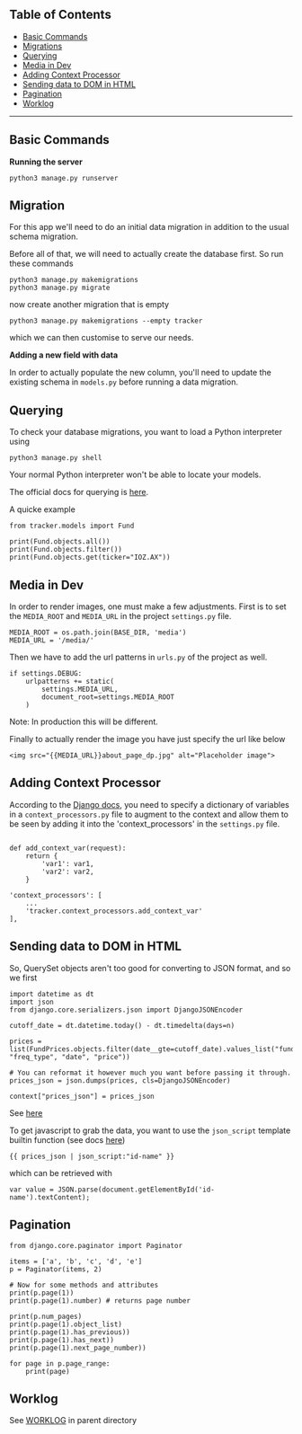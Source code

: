 ## Table of Contents

- [Basic Commands](#basic-commands)
- [Migrations](#migrations)
- [Querying](#querying)
- [Media in Dev](#media-in-dev)
- [Adding Context Processor](#adding-context-processor)
- [Sending data to DOM in HTML](#sending-data-to-dom-in-html)
- [Pagination](#pagination)
- [Worklog](#work-log)

---

## Basic Commands

__Running the server__
```
python3 manage.py runserver
```

## Migration

For this app we'll need to do an initial data migration in addition to the usual schema migration.

Before all of that, we will need to actually create the database first. So run these commands
```{bash}
python3 manage.py makemigrations
python3 manage.py migrate
```
now create another migration that is empty
```{bash}
python3 manage.py makemigrations --empty tracker
```
which we can then customise to serve our needs.

__Adding a new field with data__

In order to actually populate the new column, you'll need to update the existing schema in `models.py` before running a data migration.

## Querying

To check your database migrations, you want to load a Python interpreter using
```{bash}
python3 manage.py shell
```
Your normal Python interpreter won't be able to locate your models.

The official docs for querying is [here](https://docs.djangoproject.com/en/3.0/topics/db/queries/).

A quicke example
```{python}
from tracker.models import Fund

print(Fund.objects.all())
print(Fund.objects.filter())
print(Fund.objects.get(ticker="IOZ.AX"))
```

## Media in Dev

In order to render images, one must make a few adjustments. First is to set the `MEDIA_ROOT` and `MEDIA_URL` in the project `settings.py` file.
```{python}
MEDIA_ROOT = os.path.join(BASE_DIR, 'media')
MEDIA_URL = '/media/'
```
Then we have to add the url patterns in `urls.py` of the project as well.
```{python}
if settings.DEBUG:
    urlpatterns += static(
        settings.MEDIA_URL,
        document_root=settings.MEDIA_ROOT
    )
```

Note: In production this will be different.

Finally to actually render the image you have just specify the url like below
```{html}
<img src="{{MEDIA_URL}}about_page_dp.jpg" alt="Placeholder image">
```

## Adding Context Processor

According to the [Django docs](https://docs.djangoproject.com/en/3.0/ref/templates/api/), you need to specify a dictionary of variables in a `context_processors.py` file to augment to the context and allow them to be seen by adding it into the 'context_processors' in the `settings.py` file.
```{python}

def add_context_var(request):
    return {
        'var1': var1,
        'var2': var2,
    }
```
```{python}
'context_processors': [
    ...
    'tracker.context_processors.add_context_var'
],
```

## Sending data to DOM in HTML

So, QuerySet objects aren't too good for converting to JSON format, and so we first

```{python}
import datetime as dt
import json
from django.core.serializers.json import DjangoJSONEncoder

cutoff_date = dt.datetime.today() - dt.timedelta(days=n)

prices = list(FundPrices.objects.filter(date__gte=cutoff_date).values_list("fund", "freq_type", "date", "price"))

# You can reformat it however much you want before passing it through.
prices_json = json.dumps(prices, cls=DjangoJSONEncoder)

context["prices_json"] = prices_json
```

See [here](https://stackoverflow.com/questions/7165656/passing-objects-from-django-to-javascript-dom?noredirect=1&lq=1)

To get javascript to grab the data, you want to use the `json_script` template builtin function (see docs [here](https://docs.djangoproject.com/en/3.0/ref/templates/builtins/#json-script))
```{python}
{{ prices_json | json_script:"id-name" }}
```
which can be retrieved with

```{javascript}
var value = JSON.parse(document.getElementById('id-name').textContent);
```

## Pagination

```{python}
from django.core.paginator import Paginator

items = ['a', 'b', 'c', 'd', 'e']
p = Paginator(items, 2)

# Now for some methods and attributes
print(p.page(1))
print(p.page(1).number) # returns page number

print(p.num_pages)
print(p.page(1).object_list)
print(p.page(1).has_previous))
print(p.page(1).has_next))
print(p.page(1).next_page_number))

for page in p.page_range:
    print(page)
```

## Worklog

See [WORKLOG](../README.md) in parent directory